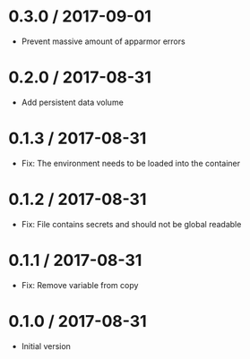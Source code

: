 # 0.3.0 / 2017-09-01

  * Prevent massive amount of apparmor errors

# 0.2.0 / 2017-08-31

  * Add persistent data volume

# 0.1.3 / 2017-08-31

  * Fix: The environment needs to be loaded into the container

# 0.1.2 / 2017-08-31

  * Fix: File contains secrets and should not be global readable

# 0.1.1 / 2017-08-31

  * Fix: Remove variable from copy

# 0.1.0 / 2017-08-31

  * Initial version